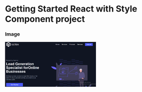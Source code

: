 # Getting Started React with Style Component project

### Image

<img width="300" src="./src/images/projectImgae.png" alt="project image" />
